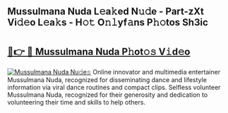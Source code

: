 ## Mussulmana Nuda L𝚎a𝚔ed N𝚞𝚍e - Part-zXt Vi𝚍𝚎o L𝚎a𝚔s - H𝚘𝚝 O𝚗𝚕yf𝚊ns P𝚑𝚘tos Sh3ic

# <h2><a href="http://kf6hmt8.oniu.top/?m=Mussulmana+Nuda">🔗👉 🔴 Mussulmana Nuda P𝚑ot𝚘𝚜 V𝚒d𝚎o</a></h2>

[![Mussulmana Nuda Nu𝚍e𝚜](https://i.imgur.com/0qMVB7G.gif)](http://kf6hmt8.oniu.top/?m=Mussulmana+Nuda)
Online innovator and multimedia entertainer Mussulmana Nuda, recognized for disseminating dance and lifestyle information via viral dance routines and compact clips. Selfless volunteer Mussulmana Nuda, recognized for their generosity and dedication to volunteering their time and skills to help others.  

